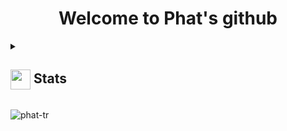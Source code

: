 <h1 align="center">Welcome to Phat's github</h1>





<details>
  <summary><h2> <img align="center" src="https://github.com/Phat-Tr/Phat-Tr/blob/main/icons/stats.gif" width="32"/> Stats</h2></summary>
  # GitHub Stats

## Overview
<div align="center">
  <img src="https://github-readme-stats.vercel.app/api?username=Phat-Tr&theme=tokyonight&hide_border=false&include_all_commits=true&count_private=false" alt="GitHub Stats" width="48%" />
  <img src="https://github-readme-streak-stats.herokuapp.com/?user=Phat-Tr&theme=tokyonight&hide_border=false" alt="GitHub Streak" width="48%" />
</div>

## Most Used Languages
<div align="center">
  <img src="https://github-readme-stats.vercel.app/api/top-langs/?username=Phat-Tr&theme=tokyonight&hide_border=false&include_all_commits=true&count_private=false&layout=compact" alt="Top Languages" width="60%" />
</div>

## Contribution Graph
<div align="center">
  <img src="https://github-readme-activity-graph.vercel.app/graph?username=Phat-Tr&theme=tokyo-night" alt="Contribution Graph" width="100%" />
</div>

</details>
<p align="left"> <img src="https://komarev.com/ghpvc/?username=phat-tr&label=Profile%20views&color=0e75b6&style=flat" alt="phat-tr" /> </p>

